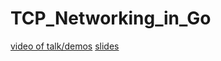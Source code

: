 TCP_Networking_in_Go
=============

[video of talk/demos](http://vimeo.com/5322156)
[slides](http://talks.golang.org/2012/chat.slide#1)
